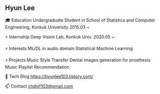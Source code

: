 ## Hyun Lee
🎓 Education
Undergraduate Student in School of Statistics and Computer Engineering, Konkuk University 2015.03 ~

⚡ Internship
Deep Vision Lab, Konkuk Univ. 2020.05 ~


⚡ Interests
ML/DL in audio domain
Statistical Machine Learning


⚡ Projects
Music Style Transfer
Dental images generation for prosthesis
Music Playlist Recommendation


🌱 Tech Blog
https://hyunlee103.tistory.com/


📫 Contact
chdnjf103@gmail.com

<!--
**HyunLee103/HyunLee103** is a ✨ _special_ ✨ repository because its `README.md` (this file) appears on your GitHub profile.

Here are some ideas to get you started:

- 🔭 I’m currently working on ...
- 🌱 I’m currently learning ...
- 👯 I’m looking to collaborate on ...
- 🤔 I’m looking for help with ...
- 💬 Ask me about ...
- 📫 How to reach me: ...
- 😄 Pronouns: ...
- ⚡ Fun fact: ...
-->
